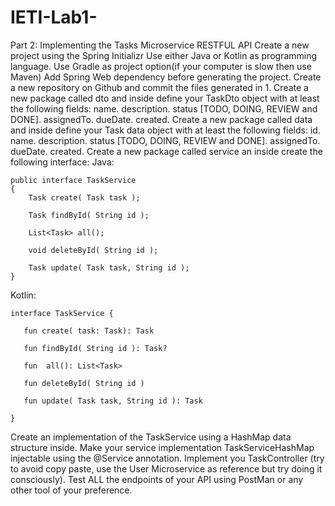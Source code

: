 # IETI-Lab1-

Part 2: Implementing the Tasks Microservice RESTFUL API
Create a new project using the Spring Initializr
Use either Java or Kotlin as programming language.
Use Gradle as project option(if your computer is slow then use Maven)
Add Spring Web dependency before generating the project.
Create a new repository on Github and commit the files generated in 1.
Create a new package called dto and inside define your TaskDto object with at least the following fields:
name.
description.
status [TODO, DOING, REVIEW and DONE].
assignedTo.
dueDate.
created.
Create a new package called data and inside define your Task data object with at least the following fields:
id.
name.
description.
status [TODO, DOING, REVIEW and DONE].
assignedTo.
dueDate.
created.
Create a new package called service an inside create the following interface:
Java:

    public interface TaskService
    {
        Task create( Task task );

        Task findById( String id );
        
        List<Task> all();

        void deleteById( String id );

        Task update( Task task, String id );
    }
Kotlin:

    interface TaskService {

       fun create( task: Task): Task

       fun findById( String id ): Task?
       
       fun  all(): List<Task>

       fun deleteById( String id )

       fun update( Task task, String id ): Task

    }
Create an implementation of the TaskService using a HashMap data structure inside.
Make your service implementation TaskServiceHashMap injectable using the @Service annotation.
Implement you TaskController (try to avoid copy paste, use the User Microservice as reference but try doing it consciously).
Test ALL the endpoints of your API using PostMan or any other tool of your preference.
